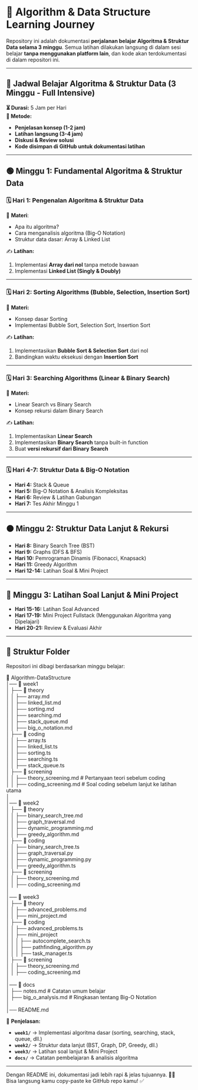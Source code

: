 # 🚀 Algorithm & Data Structure Learning Journey  

Repository ini adalah dokumentasi **perjalanan belajar Algoritma & Struktur Data selama 3 minggu**. Semua latihan dilakukan langsung di dalam sesi belajar **tanpa menggunakan platform lain**, dan kode akan terdokumentasi di dalam repositori ini.  

---

## 📆 **Jadwal Belajar Algoritma & Struktur Data (3 Minggu - Full Intensive)**  
**⏳ Durasi:** 5 Jam per Hari  
**📍 Metode:**  
- **Penjelasan konsep (1-2 jam)**  
- **Latihan langsung (3-4 jam)**  
- **Diskusi & Review solusi**  
- **Kode disimpan di GitHub untuk dokumentasi latihan**  

---

## **🟢 Minggu 1: Fundamental Algoritma & Struktur Data**  

### **🗓 Hari 1: Pengenalan Algoritma & Struktur Data**  
📌 **Materi**:  
- Apa itu algoritma?  
- Cara menganalisis algoritma (Big-O Notation)  
- Struktur data dasar: Array & Linked List  

✍️ **Latihan:**  
1. Implementasi **Array dari nol** tanpa metode bawaan  
2. Implementasi **Linked List (Singly & Doubly)**  

---

### **🗓 Hari 2: Sorting Algorithms (Bubble, Selection, Insertion Sort)**  
📌 **Materi:**  
- Konsep dasar Sorting  
- Implementasi Bubble Sort, Selection Sort, Insertion Sort  

✍️ **Latihan:**  
1. Implementasikan **Bubble Sort & Selection Sort** dari nol  
2. Bandingkan waktu eksekusi dengan **Insertion Sort**  

---

### **🗓 Hari 3: Searching Algorithms (Linear & Binary Search)**  
📌 **Materi:**  
- Linear Search vs Binary Search  
- Konsep rekursi dalam Binary Search  

✍️ **Latihan:**  
1. Implementasikan **Linear Search**  
2. Implementasikan **Binary Search** tanpa built-in function  
3. Buat **versi rekursif dari Binary Search**  

---

### **🗓 Hari 4-7: Struktur Data & Big-O Notation**  
- **Hari 4:** Stack & Queue  
- **Hari 5:** Big-O Notation & Analisis Kompleksitas  
- **Hari 6:** Review & Latihan Gabungan  
- **Hari 7:** Tes Akhir Minggu 1  

---

## **🟠 Minggu 2: Struktur Data Lanjut & Rekursi**  

- **Hari 8:** Binary Search Tree (BST)  
- **Hari 9:** Graphs (DFS & BFS)  
- **Hari 10:** Pemrograman Dinamis (Fibonacci, Knapsack)  
- **Hari 11:** Greedy Algorithm  
- **Hari 12-14:** Latihan Soal & Mini Project  

---

## **🔴 Minggu 3: Latihan Soal Lanjut & Mini Project**  
- **Hari 15-16:** Latihan Soal Advanced  
- **Hari 17-19:** Mini Project Fullstack (Menggunakan Algoritma yang Dipelajari)  
- **Hari 20-21:** Review & Evaluasi Akhir  

---

## 📂 **Struktur Folder**  
Repositori ini dibagi berdasarkan minggu belajar:  

📂 Algorithm-DataStructure  
│── 📁 week1  
│   ├── 📁 theory  
│   │   ├── array.md  
│   │   ├── linked_list.md  
│   │   ├── sorting.md  
│   │   ├── searching.md  
│   │   ├── stack_queue.md  
│   │   ├── big_o_notation.md  
│   ├── 📁 coding  
│   │   ├── array.ts  
│   │   ├── linked_list.ts  
│   │   ├── sorting.ts  
│   │   ├── searching.ts  
│   │   ├── stack_queue.ts  
│   ├── 📁 screening  
│   │   ├── theory_screening.md  # Pertanyaan teori sebelum coding  
│   │   ├── coding_screening.md  # Soal coding sebelum lanjut ke latihan utama  
│  
│── 📁 week2  
│   ├── 📁 theory  
│   │   ├── binary_search_tree.md  
│   │   ├── graph_traversal.md  
│   │   ├── dynamic_programming.md  
│   │   ├── greedy_algorithm.md  
│   ├── 📁 coding  
│   │   ├── binary_search_tree.ts  
│   │   ├── graph_traversal.py  
│   │   ├── dynamic_programming.py  
│   │   ├── greedy_algorithm.ts  
│   ├── 📁 screening  
│   │   ├── theory_screening.md  
│   │   ├── coding_screening.md  
│  
│── 📁 week3  
│   ├── 📁 theory  
│   │   ├── advanced_problems.md  
│   │   ├── mini_project.md  
│   ├── 📁 coding  
│   │   ├── advanced_problems.ts  
│   │   ├── mini_project  
│   │   │   ├── autocomplete_search.ts  
│   │   │   ├── pathfinding_algorithm.py  
│   │   │   ├── task_manager.ts  
│   ├── 📁 screening  
│   │   ├── theory_screening.md  
│   │   ├── coding_screening.md  
│  
│── 📁 docs  
│   ├── notes.md  # Catatan umum belajar  
│   ├── big_o_analysis.md  # Ringkasan tentang Big-O Notation  
│  
│── README.md  


📌 **Penjelasan:**  
- **`week1/`** → Implementasi algoritma dasar (sorting, searching, stack, queue, dll.)  
- **`week2/`** → Struktur data lanjut (BST, Graph, DP, Greedy, dll.)  
- **`week3/`** → Latihan soal lanjut & Mini Project  
- **`docs/`** → Catatan pembelajaran & analisis algoritma  

---

Dengan README ini, dokumentasi jadi lebih rapi & jelas tujuannya. 🚀🔥  
Bisa langsung kamu copy-paste ke GitHub repo kamu! ✅
